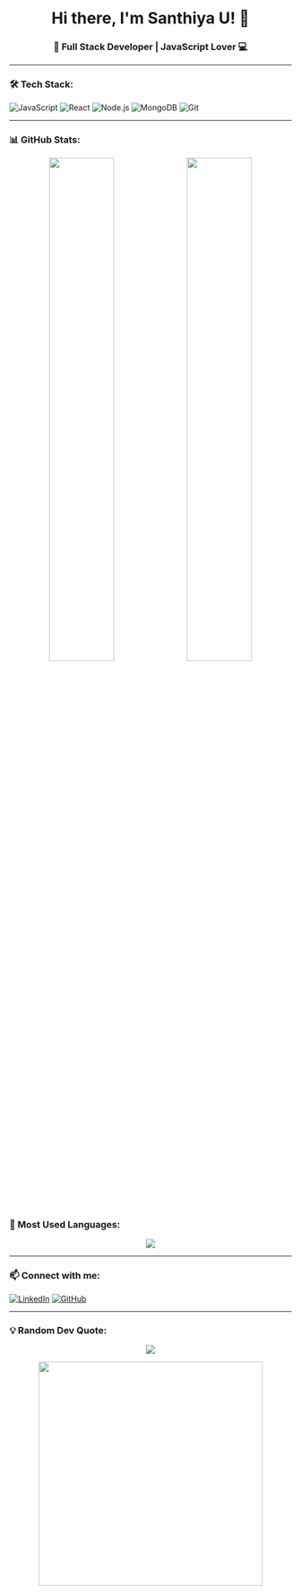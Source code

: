 <h1 align="center">Hi there, I'm Santhiya U! 👋</h1>
<h3 align="center">🚀 Full Stack Developer | JavaScript Lover 💻</h3>

---

### 🛠 Tech Stack:
![JavaScript](https://img.shields.io/badge/JavaScript-F7DF1E?style=for-the-badge&logo=javascript&logoColor=black)
![React](https://img.shields.io/badge/React-61DAFB?style=for-the-badge&logo=react&logoColor=white)
![Node.js](https://img.shields.io/badge/Node.js-339933?style=for-the-badge&logo=node.js&logoColor=white)
![MongoDB](https://img.shields.io/badge/MongoDB-47A248?style=for-the-badge&logo=mongodb&logoColor=white)
![Git](https://img.shields.io/badge/Git-F05032?style=for-the-badge&logo=git&logoColor=white)

---

### 📊 GitHub Stats:
<p align="center">
  <img width="48%" src="https://github-readme-stats.vercel.app/api?username=usanthiya&show_icons=true&theme=radical" />
  <img width="48%" src="https://github-readme-streak-stats.herokuapp.com/?user=usanthiya&theme=radical" />
</p>

### 🚀 Most Used Languages:
<p align="center">
  <img src="https://github-readme-stats.vercel.app/api/top-langs/?username=usanthiyau&layout=compact&theme=radical" />
</p>

---

### 📫 Connect with me:
[![LinkedIn](https://img.shields.io/badge/LinkedIn-%230077B5.svg?style=for-the-badge&logo=linkedin&logoColor=white)](https://www.linkedin.com/in/usanthiya/)
[![GitHub](https://img.shields.io/badge/GitHub-181717?style=for-the-badge&logo=github&logoColor=white)](https://github.com/usanthiya)

---

### 💡 Random Dev Quote:
<p align="center">
  <img src="https://quotes-github-readme.vercel.app/api?type=horizontal&theme=radical" />
</p>

<p align="center">
  <img src="https://media.giphy.com/media/qgQUggAC3Pfv687qPC/giphy.gif" width="400">
</p>
